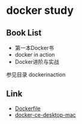 # docker study


## Book List

- 第一本Docker书
- docker in action
- Docker进阶与实战

参见目录 dockerinaction


## Link

- [Dockerfile](https://github.com/dockerfile/)
- [docker-ce-desktop-mac](https://store.docker.com/editions/community/docker-ce-desktop-mac)
